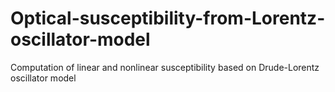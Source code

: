 # Optical-susceptibility-from-Lorentz-oscillator-model
Computation of linear and nonlinear susceptibility based on Drude-Lorentz oscillator model

